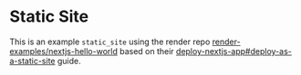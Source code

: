 # Static Site

This is an example `static_site` using the render
repo [render-examples/nextjs-hello-world](https://github.com/render-examples/nextjs-hello-world) based on
their [deploy-nextjs-app#deploy-as-a-static-site](https://render.com/docs/deploy-nextjs-app#deploy-as-a-static-site)
guide.